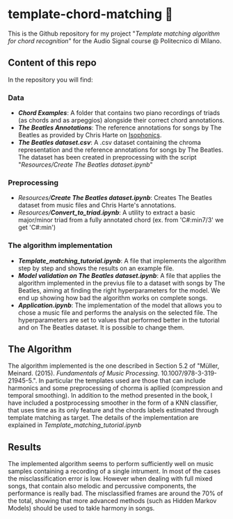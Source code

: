 # template-chord-matching :musical_keyboard:
This is the Github repository for my project "*Template matching algorithm for chord recognition*" for the Audio Signal course @ Politecnico di Milano.

## Content of this repo
In the repository you will find:
### Data
* ***Chord Examples***: A folder that contains two piano recordings of triads (as chords and as arpeggios) alongside their correct chord annotations.
* ***The Beatles Annotations***: The reference annotations for songs by The Beatles as provided by Chris Harte on [Isophonics](http://isophonics.net/content/reference-annotations-beatles "The Beatles Annotations").
* ***The Beatles dataset.csv***: A .csv dataset containing the chroma representation and the reference annotations for songs by The Beatles. The dataset has been created in preprocessing with the script "*Resources/Create The Beatles dataset.ipynb*"

### Preprocessing
* *Resources/**Create The Beatles dataset.ipynb***: Creates The Beatles dataset from music files and Chris Harte's annotations.
* *Resources/**Convert_to_triad.ipynb***: A utility to extract a basic major/minor triad from a fully annotated chord (ex. from 'C#:min7/3' we get 'C#:min')

### The algorithm implementation
* ***Template_matching_tutorial.ipynb***: A file that implements the algorithm step by step and shows the results on an example file.
* ***Model validation on The Beatles dataset.ipynb***: A file that applies the algorithm implemented in the previus file to a dataset with songs by The Beatles, aiming at finding the right hyperparameters for the model. We end up showing how bad the algorithm works on complete songs.
* ***Application.ipynb***: The implementation of the model that allows you to chose a music file and performs the analysis on the selected file. The hyperparameters are set to values that performed better in the tutorial and on The Beatles dataset. It is possible to change them.

## The Algorithm
The algorithm implemented is the one described in Section 5.2 of "Müller, Meinard. (2015). *Fundamentals of Music Processing*. 10.1007/978-3-319-21945-5.". In particular the templates used are those that can include harmonics and some preprocessing of chorma is apllied (compression and temporal smoothing).
In addition to the method presented in the book, I have included a postprocessing smoother in the form of a KNN classifier, that uses time as its only feature and the chords labels estimated through template matching as target. The details of the implementation are explained in *Template_matching_tutorial.ipynb*

## Results
The implemented algorithm seems to perform sufficiently well on music samples containing a recording of a single intrument. In most of the cases the misclassification error is low. However when dealing with full mixed songs, that contain also melodic and percussive components, the performance is really bad. The misclassified frames are around the 70% of the total, showing that more advanced methods (such as Hidden Markov Models) should be used to takle harmony in songs.
